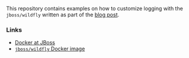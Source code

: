 

This repository contains examples on how to customize logging with the `jboss/wildfly` written as part of the [blog post](http://goldmann.pl/blog/2014/07/18/logging-with-the-wildfly-docker-image/).

### Links

* [Docker at JBoss](http://www.jboss.org/docker/)
* [`jboss/wildfly` Docker image](https://registry.hub.docker.com/u/jboss/wildfly/)
